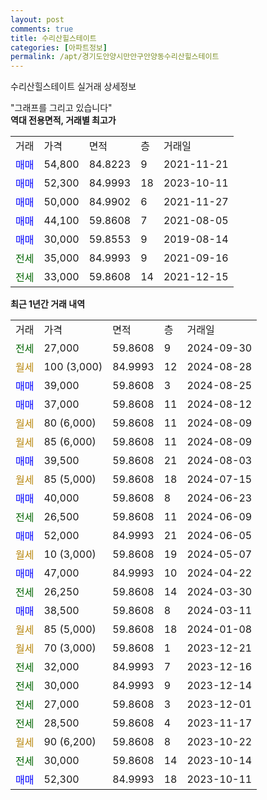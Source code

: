 ```yaml
---
layout: post
comments: true
title: 수리산힐스테이트
categories: [아파트정보]
permalink: /apt/경기도안양시만안구안양동수리산힐스테이트
---
```


수리산힐스테이트 실거래 상세정보

<script type="text/javascript">
  google.charts.load('current', {'packages':['line', 'corechart']});
  google.charts.setOnLoadCallback(drawChart);

  function drawChart() {
    var data = new google.visualization.DataTable();
    data.addColumn('date', '거래일');
    data.addColumn('number', "매매");
    data.addColumn('number', "전세");
    data.addColumn('number', "전매");

    data.addRows([[new Date(Date.parse("2024-09-30")), null, 27000, null], [new Date(Date.parse("2024-08-28")), null, null, null], [new Date(Date.parse("2024-08-25")), 39000, null, null], [new Date(Date.parse("2024-08-12")), 37000, null, null], [new Date(Date.parse("2024-08-09")), null, null, null], [new Date(Date.parse("2024-08-09")), null, null, null], [new Date(Date.parse("2024-08-03")), 39500, null, null], [new Date(Date.parse("2024-07-15")), null, null, null], [new Date(Date.parse("2024-06-23")), 40000, null, null], [new Date(Date.parse("2024-06-09")), null, 26500, null], [new Date(Date.parse("2024-06-05")), 52000, null, null], [new Date(Date.parse("2024-05-07")), null, null, null], [new Date(Date.parse("2024-04-22")), 47000, null, null], [new Date(Date.parse("2024-03-30")), null, 26250, null], [new Date(Date.parse("2024-03-11")), 38500, null, null], [new Date(Date.parse("2024-01-08")), null, null, null], [new Date(Date.parse("2023-12-21")), null, null, null], [new Date(Date.parse("2023-12-16")), null, 32000, null], [new Date(Date.parse("2023-12-14")), null, 30000, null], [new Date(Date.parse("2023-12-01")), null, 27000, null], [new Date(Date.parse("2023-11-17")), null, 28500, null], [new Date(Date.parse("2023-10-22")), null, null, null], [new Date(Date.parse("2023-10-14")), null, 30000, null], [new Date(Date.parse("2023-10-11")), 52300, null, null]]);

    var options = {
      hAxis: {
        format: 'yyyy/MM/dd'
      },    
      lineWidth: 0,
      pointsVisible: true,    
      title: '최근 1년간 유형별 실거래가 분포',
      legend: { position: 'bottom' }
    };

    var formatter = new google.visualization.NumberFormat({pattern:'###,###'} );
    formatter.format(data, 1);
    formatter.format(data, 2);
    
    setTimeout(function() {
        var chart = new google.visualization.LineChart(document.getElementById('columnchart_material'));
        chart.draw(data, (options));
        document.getElementById('loading').style.display = 'none';
    }, 200);
  }
</script>


<div id="loading" style="z-index:20; display: block; margin-left: 0px">"그래프를 그리고 있습니다"</div>
<div id="columnchart_material" style="width: 95%; margin-left: 0px; display: block"></div>
<!-- contents start -->
<b>역대 전용면적, 거래별 최고가</b>
<table class="sortable">
    <tr>
      <td>거래</td>
      <td>가격</td>
      <td>면적</td>
      <td>층</td>
      <td>거래일</td>
    </tr>
        <tr>
          <td><a style="color: blue">매매</a></td>
          <td>54,800</td>
          <td>84.8223</td>
          <td>9</td>
          <td>2021-11-21</td>
        </tr>            <tr>
          <td><a style="color: blue">매매</a></td>
          <td>52,300</td>
          <td>84.9993</td>
          <td>18</td>
          <td>2023-10-11</td>
        </tr>            <tr>
          <td><a style="color: blue">매매</a></td>
          <td>50,000</td>
          <td>84.9902</td>
          <td>6</td>
          <td>2021-11-27</td>
        </tr>            <tr>
          <td><a style="color: blue">매매</a></td>
          <td>44,100</td>
          <td>59.8608</td>
          <td>7</td>
          <td>2021-08-05</td>
        </tr>            <tr>
          <td><a style="color: blue">매매</a></td>
          <td>30,000</td>
          <td>59.8553</td>
          <td>9</td>
          <td>2019-08-14</td>
        </tr>        
        <tr>
              <td><a style="color: darkgreen">전세</a></td>
              <td>35,000</td>
              <td>84.9993</td>
              <td>9</td>
              <td>2021-09-16</td>
            </tr>            <tr>
              <td><a style="color: darkgreen">전세</a></td>
              <td>33,000</td>
              <td>59.8608</td>
              <td>14</td>
              <td>2021-12-15</td>
            </tr>        
    
</table>

<b>최근 1년간 거래 내역</b>

<table class="sortable">
    <tr>
      <td>거래</td>
      <td>가격</td>
      <td>면적</td>
      <td>층</td>
      <td>거래일</td>
    </tr>
    <tr>
      <td><a style="color: darkgreen">전세</a></td>
      <td>27,000</td>
      <td>59.8608</td>
      <td>9</td>
      <td>2024-09-30</td>
    </tr>          <tr>
      <td><a style="color: darkgoldenrod">월세</a></td>
      <td>100 (3,000)</td>
      <td>84.9993</td>
      <td>12</td>
      <td>2024-08-28</td>
    </tr>          <tr>
      <td><a style="color: blue">매매</a></td>
      <td>39,000</td>
      <td>59.8608</td>
      <td>3</td>
      <td>2024-08-25</td>
    </tr>          <tr>
      <td><a style="color: blue">매매</a></td>
      <td>37,000</td>
      <td>59.8608</td>
      <td>11</td>
      <td>2024-08-12</td>
    </tr>          <tr>
      <td><a style="color: darkgoldenrod">월세</a></td>
      <td>80 (6,000)</td>
      <td>59.8608</td>
      <td>11</td>
      <td>2024-08-09</td>
    </tr>          <tr>
      <td><a style="color: darkgoldenrod">월세</a></td>
      <td>85 (6,000)</td>
      <td>59.8608</td>
      <td>11</td>
      <td>2024-08-09</td>
    </tr>          <tr>
      <td><a style="color: blue">매매</a></td>
      <td>39,500</td>
      <td>59.8608</td>
      <td>21</td>
      <td>2024-08-03</td>
    </tr>          <tr>
      <td><a style="color: darkgoldenrod">월세</a></td>
      <td>85 (5,000)</td>
      <td>59.8608</td>
      <td>18</td>
      <td>2024-07-15</td>
    </tr>          <tr>
      <td><a style="color: blue">매매</a></td>
      <td>40,000</td>
      <td>59.8608</td>
      <td>8</td>
      <td>2024-06-23</td>
    </tr>          <tr>
      <td><a style="color: darkgreen">전세</a></td>
      <td>26,500</td>
      <td>59.8608</td>
      <td>11</td>
      <td>2024-06-09</td>
    </tr>          <tr>
      <td><a style="color: blue">매매</a></td>
      <td>52,000</td>
      <td>84.9993</td>
      <td>21</td>
      <td>2024-06-05</td>
    </tr>          <tr>
      <td><a style="color: darkgoldenrod">월세</a></td>
      <td>10 (3,000)</td>
      <td>59.8608</td>
      <td>19</td>
      <td>2024-05-07</td>
    </tr>          <tr>
      <td><a style="color: blue">매매</a></td>
      <td>47,000</td>
      <td>84.9993</td>
      <td>10</td>
      <td>2024-04-22</td>
    </tr>          <tr>
      <td><a style="color: darkgreen">전세</a></td>
      <td>26,250</td>
      <td>59.8608</td>
      <td>14</td>
      <td>2024-03-30</td>
    </tr>          <tr>
      <td><a style="color: blue">매매</a></td>
      <td>38,500</td>
      <td>59.8608</td>
      <td>8</td>
      <td>2024-03-11</td>
    </tr>          <tr>
      <td><a style="color: darkgoldenrod">월세</a></td>
      <td>85 (5,000)</td>
      <td>59.8608</td>
      <td>18</td>
      <td>2024-01-08</td>
    </tr>          <tr>
      <td><a style="color: darkgoldenrod">월세</a></td>
      <td>70 (3,000)</td>
      <td>59.8608</td>
      <td>1</td>
      <td>2023-12-21</td>
    </tr>          <tr>
      <td><a style="color: darkgreen">전세</a></td>
      <td>32,000</td>
      <td>84.9993</td>
      <td>7</td>
      <td>2023-12-16</td>
    </tr>          <tr>
      <td><a style="color: darkgreen">전세</a></td>
      <td>30,000</td>
      <td>84.9993</td>
      <td>9</td>
      <td>2023-12-14</td>
    </tr>          <tr>
      <td><a style="color: darkgreen">전세</a></td>
      <td>27,000</td>
      <td>59.8608</td>
      <td>3</td>
      <td>2023-12-01</td>
    </tr>          <tr>
      <td><a style="color: darkgreen">전세</a></td>
      <td>28,500</td>
      <td>59.8608</td>
      <td>4</td>
      <td>2023-11-17</td>
    </tr>          <tr>
      <td><a style="color: darkgoldenrod">월세</a></td>
      <td>90 (6,200)</td>
      <td>59.8608</td>
      <td>8</td>
      <td>2023-10-22</td>
    </tr>          <tr>
      <td><a style="color: darkgreen">전세</a></td>
      <td>30,000</td>
      <td>59.8608</td>
      <td>14</td>
      <td>2023-10-14</td>
    </tr>          <tr>
      <td><a style="color: blue">매매</a></td>
      <td>52,300</td>
      <td>84.9993</td>
      <td>18</td>
      <td>2023-10-11</td>
    </tr>      </table>
<!-- contents end -->    

